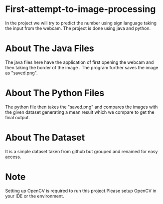 # First-attempt-to-image-processing
In the project we will try to predict the number using sign language taking the input from the webcam.
The project is done using java and python.

# About The Java Files 
The java files here have the application of first opening the webcam and then taking the border of the image . The program further saves the image as "saved.png".

# About The Python Files
The python file then takes the "saved.png" and compares the images with the given dataset generating a mean result which we compare to get the final output.

# About The Dataset
It is a simple dataset taken from github but grouped and renamed for easy access.

# Note
Setting up OpenCV is required to run this project.Please setup OpenCV in your IDE or the environment.
